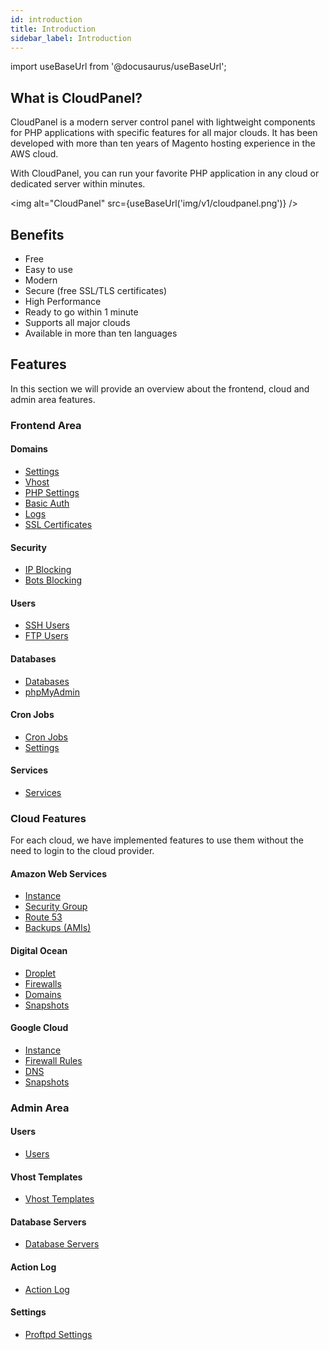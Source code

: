 ```yaml
---
id: introduction
title: Introduction
sidebar_label: Introduction
---
```


import useBaseUrl from '@docusaurus/useBaseUrl';

## What is CloudPanel?

CloudPanel is a modern server control panel with lightweight components for PHP applications with specific features for all major clouds.
It has been developed with more than ten years of Magento hosting experience in the AWS cloud.

With CloudPanel, you can run your favorite PHP application in any cloud or dedicated server within minutes.

<img alt="CloudPanel" src={useBaseUrl('img/v1/cloudpanel.png')} />

## Benefits

- Free
- Easy to use
- Modern
- Secure (free SSL/TLS certificates)
- High Performance
- Ready to go within 1 minute
- Supports all major clouds
- Available in more than ten languages

## Features

In this section we will provide an overview about the frontend, cloud and admin area features.

### Frontend Area

#### Domains

- [Settings](#link)
- [Vhost](#link)
- [PHP Settings](#link)
- [Basic Auth](#link)
- [Logs](#logs)
- [SSL Certificates](#logs)

#### Security

- [IP Blocking](#link)
- [Bots Blocking](#link)

#### Users

- [SSH Users](#link)
- [FTP Users](#link)

#### Databases

- [Databases](#link)
- [phpMyAdmin](#link)

#### Cron Jobs

- [Cron Jobs](#link)
- [Settings](#link)

#### Services

- [Services](#link)

### Cloud Features

For each cloud, we have implemented features to use them without the need to login to the cloud provider.

#### Amazon Web Services

- [Instance](#link)
- [Security Group](#link)
- [Route 53](#link)
- [Backups (AMIs)](#link)

#### Digital Ocean

- [Droplet](#link)
- [Firewalls](#link)
- [Domains](#link)
- [Snapshots](#link)

#### Google Cloud

- [Instance](#link)
- [Firewall Rules](#link)
- [DNS](#link)
- [Snapshots](#link)


### Admin Area

#### Users

- [Users](#link)

#### Vhost Templates

- [Vhost Templates](#link)

#### Database Servers

- [Database Servers](#link)

#### Action Log

- [Action Log](#link)

#### Settings

- [Proftpd Settings](#link)